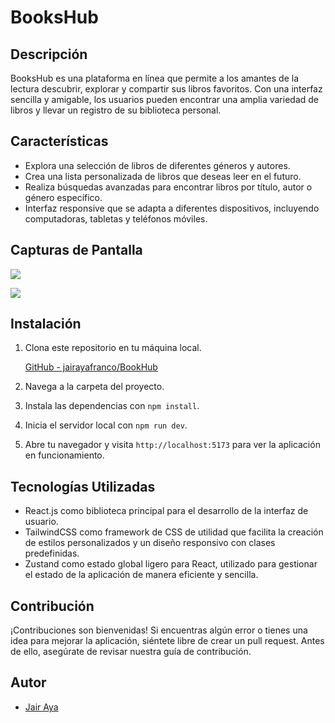 # BooksHub

## Descripción

BooksHub es una plataforma en línea que permite a los amantes de la lectura descubrir, explorar y compartir sus libros favoritos. Con una interfaz sencilla y amigable, los usuarios pueden encontrar una amplia variedad de libros y llevar un registro de su biblioteca personal.

## Características

- Explora una selección de libros de diferentes géneros y autores.
- Crea una lista personalizada de libros que deseas leer en el futuro.
- Realiza búsquedas avanzadas para encontrar libros por título, autor o género específico.
- Interfaz responsive que se adapta a diferentes dispositivos, incluyendo computadoras, tabletas y teléfonos móviles.

## Capturas de Pantalla

![]([public\cap1.png](https://github.com/jairayafranco/BookHub/blob/main/public/cap1.png?raw=true))

![]([public\cap2.png](https://github.com/jairayafranco/BookHub/blob/main/public/cap2.png?raw=true))

## Instalación

1. Clona este repositorio en tu máquina local.
   
   [GitHub - jairayafranco/BookHub](https://github.com/jairayafranco/BookHub.git)
2. Navega a la carpeta del proyecto.

3. Instala las dependencias con `npm install`.

4. Inicia el servidor local con `npm run dev`.

5. Abre tu navegador y visita `http://localhost:5173` para ver la aplicación en funcionamiento.

## Tecnologías Utilizadas

- React.js como biblioteca principal para el desarrollo de la interfaz de usuario.
- TailwindCSS como framework de CSS de utilidad que facilita la creación de estilos personalizados y un diseño responsivo con clases predefinidas.
- Zustand como estado global ligero para React, utilizado para gestionar el estado de la aplicación de manera eficiente y sencilla.

## Contribución

¡Contribuciones son bienvenidas! Si encuentras algún error o tienes una idea para mejorar la aplicación, siéntete libre de crear un pull request. Antes de ello, asegúrate de revisar nuestra guía de contribución.

## Autor

- [Jair Aya](https://github.com/jairayafranco)


